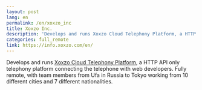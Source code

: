 ```yaml
---
layout: post
lang: en
permalink: /en/xoxzo_inc
title: Xoxzo Inc.
description: 'Develops and runs Xoxzo Cloud Telephony Platform, a HTTP API only telephony platform connecting the telephone with web developers. Fully remote, with team members from Ufa in Russia to Tokyo working from 10 different cities and 7 different nationalities.'
categories: full_remote
link: https://info.xoxzo.com/en/
---
```


<p>Develops and runs <a href="https://www.xoxzo.com/en/">Xoxzo Cloud Telephony Platform</a>, a HTTP API only telephony platform connecting the telephone with web developers. Fully remote, with team members from Ufa in Russia to Tokyo working from 10 different cities and 7 different nationalities.</p>
